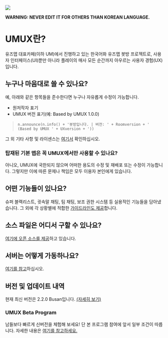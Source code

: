 ![](https://cafeptthumb-phinf.pstatic.net/MjAxOTA5MjFfOSAg/MDAxNTY5MDc1ODk0Mjc3._sMLIst6XK7XoZo-cxRl9zTt83-lCIELbtToC2K6uCIg.dE79B7SXAA6lvrfPUwvhosY1Ibawsl_kaKymLvwibXsg.PNG/UMUX_BANNER.png?type=w740)

**WARNING: NEVER EDIT IT FOR OTHERS THAN KOREAN LANGUAGE.**

# UMUX란?
유즈맵 대표카페(이하 UM)에서 진행하고 있는 한국어화 유즈맵 봇방 프로젝트로,
사용자 인터페이스(UI)뿐만 아니라 플레이의 매사 모든 순간까지 아우르는 사용자 경험(UX)입니다.

## 누구나 마음대로 쓸 수 있나요?
예, 아래와 같은 항목들을 준수한다면 누구나 자유롭게 수정이 가능합니다.
- 원저작자 표기
- UMUX 버전 표기(예: Based by UMUX 1.0.0)
> `n.announce(n.info() + '봇방입니다. | 버전: ' + Roomversion + ' (Based by UMUX ' + UXversion + '))`

그 외 기타 사항 및 라이센스는 [여기서](https://github.com/HonestSquare/UMUX/blob/master/LICENCE) 확인하십시오.

### 탑재된 기본 맵은 꼭 UMUX에서만 사용할 수 있나요?
아니오, UMUX에 국한되지 않으며 어떠한 용도의 수정 및 재배포 또는 수정이 가능합니다.
그렇지만 이에 따른 문제나 책임은 모두 이용자 본인에게 있습니다.

## 어떤 기능들이 있나요?
슈퍼 블랙리스트, 귓속말 채팅, 팀 채팅, 보조 권한 시스템 등 실용적인 기능들을 담아냈습니다.
그 외에 각 상황별에 적합한 [가이드라인도 제공](https://github.com/HonestSquare/UMUX/wiki/UMUX-User-Guidelines)합니다.

## 소스 파일은 어디서 구할 수 있나요?
[여기에 오픈 소스를 제공](https://github.com/HonestSquare/UMUX/tree/master/2.0%20BUSAN)하고 있습니다.

## 서버는 어떻게 가동하나요?
[여기를 참고](https://github.com/HonestSquare/UMUX/wiki/HOW-TO-HOST-A-SERVER)하십시오.

## 버전 및 업데이트 내역
현재 최신 버전은 2.2.0 Busan입니다.
[(자세히 보기)](https://github.com/HonestSquare/UMUX/wiki/UMUX-News)

### UMUX Beta Program
남들보다 빠르게 신버전을 체험해 보세요!
단 본 프로그램 참여에 앞서 일부 조건이 따릅니다.
자세한 내용은 [여기를 참고하세요.](https://github.com/HonestSquare/UMUX/wiki/UMUX-Beta-Program)
